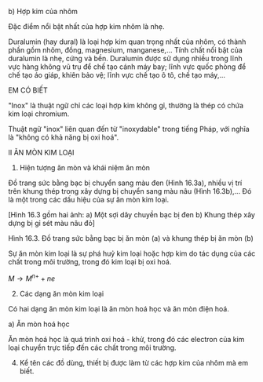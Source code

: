 b) Hợp kim của nhôm

Đặc điểm nổi bật nhất của hợp kim nhôm là nhẹ.

Duralumin (hay dural) là loại hợp kim quan trọng nhất của nhôm, có thành phần gồm nhôm, đồng, magnesium, manganese,... Tính chất nổi bật của duralumin là nhẹ, cứng và bền. Duralumin được sử dụng nhiều trong lĩnh vực hàng không vũ trụ để chế tạo cánh máy bay; lĩnh vực quốc phòng để chế tạo áo giáp, khiên bảo vệ; lĩnh vực chế tạo ô tô, chế tạo máy,...

EM CÓ BIẾT

"Inox" là thuật ngữ chỉ các loại hợp kim không gỉ, thường là thép có chứa kim loại chromium.

Thuật ngữ "inox" liên quan đến từ "inoxydable" trong tiếng Pháp, với nghĩa là "không có khả năng bị oxi hoá".

II ĂN MÒN KIM LOẠI

1. Hiện tượng ăn mòn và khái niệm ăn mòn

Đồ trang sức bằng bạc bị chuyển sang màu đen (Hình 16.3a), nhiều vị trí trên khung thép trong xây dựng bị chuyển sang màu nâu (Hình 16.3b),... Đó là một trong các dấu hiệu của sự ăn mòn kim loại.

[Hình 16.3 gồm hai ảnh:
a) Một sợi dây chuyền bạc bị đen
b) Khung thép xây dựng bị gỉ sét màu nâu đỏ]

Hình 16.3. Đồ trang sức bằng bạc bị ăn mòn (a) và khung thép bị ăn mòn (b)

Sự ăn mòn kim loại là sự phá huỷ kim loại hoặc hợp kim do tác dụng của các chất trong môi trường, trong đó kim loại bị oxi hoá.

$M \rightarrow M^{n+} + ne$

2. Các dạng ăn mòn kim loại

Có hai dạng ăn mòn kim loại là ăn mòn hoá học và ăn mòn điện hoá.

a) Ăn mòn hoá học

Ăn mòn hoá học là quá trình oxi hoá - khử, trong đó các electron của kim loại chuyển trực tiếp đến các chất trong môi trường.

4. Kể tên các đồ dùng, thiết bị được làm từ các hợp kim của nhôm mà em biết.